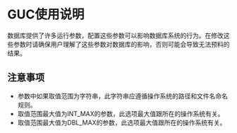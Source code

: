 # GUC使用说明

数据库提供了许多运行参数，配置这些参数可以影响数据库系统的行为。在修改这些参数时请确保用户理解了这些参数对数据库的影响，否则可能会导致无法预料的结果。

## 注意事项<a name="zh-cn_topic_0237124692_zh-cn_topic_0059779143_s21ff61fb8a134b0b8a75db30979590c6"></a>

-   参数中如果取值范围为字符串，此字符串应遵循操作系统的路径和文件名命名规则。
-   取值范围最大值为INT\_MAX的参数，此选项最大值跟所在的操作系统有关。
-   取值范围最大值为DBL\_MAX的参数，此选项最大值跟所在的操作系统有关。

